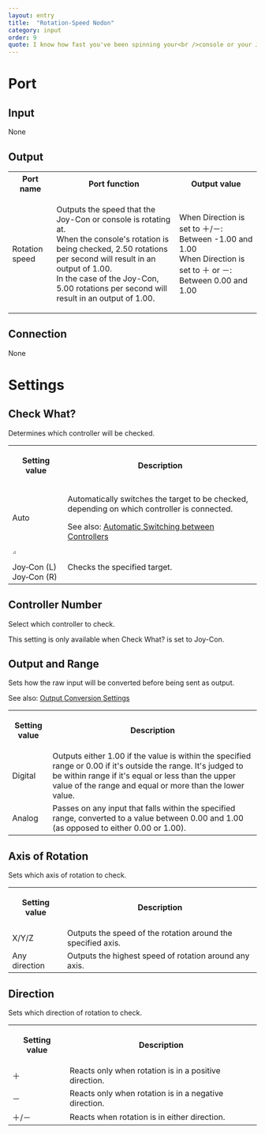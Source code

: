 ```yaml
---
layout: entry
title:  "Rotation-Speed Nodon"
category: input
order: 9
quote: I know how fast you've been spinning your<br />console or your Joy-Con...and the axis and<br />the direction too! I know a lot about spinning!
---
```


<h1>Port</h1>
<h2>Input</h2>
<p>None</p>
<h2>Output</h2>
<table class="wrapped">
  <colgroup>
    <col />
    <col />
    <col />
  </colgroup>
  <tbody>
    <tr>
      <th>Port name</th>
      <th>Port function</th>
      <th>Output value</th>
    </tr>
    <tr>
      <td label="Port name"><span>Rotation speed</span></td>
      <td label="Port function"><span>
        <p>Outputs the speed that the Joy-Con or console is rotating at.<br />When the console's rotation is being checked, 2.50 rotations per second will result in an output of 1.00.<br />In the case of the Joy-Con, 5.00 rotations per second will result in an output of 1.00.</p>
      </span></td>
      <td label="Output value"><span>
        <p>When Direction is set to ＋/－: Between -1.00 and 1.00<br />When Direction is set to ＋ or －: Between 0.00 and 1.00 </p>
      </span></td>
    </tr>
  </tbody>
</table>
<h2>Connection</h2>
<p>None</p>
<h1>Settings</h1>
<h2>Check What?</h2>
<p>Determines which controller will be checked.</p>
<table class="wrapped">
  <colgroup>
    <col />
    <col />
  </colgroup>
  <tbody>
    <tr>
      <th>
        <p>Setting value</p>
      </th>
      <th>
        <p>Description</p>
      </th>
    </tr>
    <tr>
      <td label="Setting value"><span>Auto</span></td>
      <td label="Description"><span>
        <p>Automatically switches the target to be checked, depending on which controller is connected.</p>
        <p>See also: <a href="/nodopedia/tips/automatic-controllers">Automatic Switching between Controllers</a></p>
      </span></td>
    </tr>
    <tr>
      <td label="Setting value"><span><br />Joy&#8209;Con&nbsp;(L)<br />Joy&#8209;Con&nbsp;(R)</span></td>
      <td label="Description"><span>Checks the specified target.</span></td>
    </tr>
  </tbody>
</table>
<h2>Controller Number</h2>
<p>Select which controller to check.</p>
<p>This setting is only available when Check What? is set to Joy-Con.</p>
<h2>Output and Range</h2>
<p>Sets how the raw input will be converted before being sent as output.</p>
<p>See also: <a href="/nodopedia/tips/output-conversion-settings">Output Conversion Settings</a></p>
<table class="wrapped">
  <colgroup>
    <col />
    <col />
  </colgroup>
  <tbody>
    <tr>
      <th>
        <p>Setting value</p>
      </th>
      <th>
        <p>Description</p>
      </th>
    </tr>
    <tr>
      <td label="Setting value"><span>Digital</span></td>
      <td label="Description"><span>Outputs either 1.00 if the value is within the specified range or 0.00 if it's outside the range. It's judged to be within range if it's equal or less than the upper value of the range and equal or more than the lower value.</span></td>
    </tr>
    <tr>
      <td label="Setting value"><span>Analog</span></td>
      <td label="Description"><span>Passes on any input that falls within the specified range, converted to a value between 0.00 and 1.00 (as opposed to either 0.00 or 1.00).</span></td>
    </tr>
  </tbody>
</table>
<h2>Axis of Rotation</h2>
<p>Sets which axis of rotation to check.</p>
<table class="wrapped">
  <colgroup>
    <col />
    <col />
  </colgroup>
  <tbody>
    <tr>
      <th>
        <p>Setting value</p>
      </th>
      <th>
        <p>Description</p>
      </th>
    </tr>
    <tr>
      <td label="Setting value"><span>X/Y/Z</span></td>
      <td label="Description"><span>Outputs the speed of the rotation around the specified axis.</span></td>
    </tr>
    <tr>
      <td label="Setting value"><span>Any direction</span></td>
      <td label="Description"><span>Outputs the highest speed of rotation around any axis.</span></td>
    </tr>
  </tbody>
</table>
<h2>Direction</h2>
<p>Sets which direction of rotation to check.</p>
<table class="wrapped">
  <colgroup>
    <col />
    <col />
  </colgroup>
  <tbody>
    <tr>
      <th>
        <p>Setting value</p>
      </th>
      <th>
        <p>Description</p>
      </th>
    </tr>
    <tr>
      <td label="Setting value"><span>＋</span></td>
      <td label="Description"><span>Reacts only when rotation is in a positive direction.</span></td>
    </tr>
    <tr>
      <td label="Setting value"><span>－</span></td>
      <td label="Description"><span>Reacts only when rotation is in a negative direction.</span></td>
    </tr>
    <tr>
      <td label="Setting value"><span>＋/－</span></td>
      <td label="Description"><span>Reacts when rotation is in either direction.</span></td>
    </tr>
  </tbody>
</table>